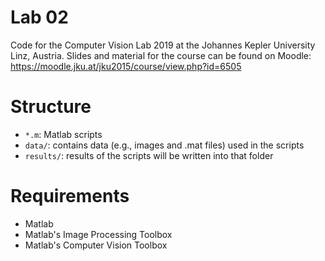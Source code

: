 # Lab 02
Code for the Computer Vision Lab 2019 at the Johannes Kepler University Linz, Austria.
Slides and material for the course can be found on Moodle: https://moodle.jku.at/jku2015/course/view.php?id=6505

# Structure

 * `*.m`: Matlab scripts
 * `data/`: contains data (e.g., images and .mat files) used in the scripts
 * `results/`: results of the scripts will be written into that folder
   
# Requirements

* Matlab 
* Matlab's Image Processing Toolbox
* Matlab's Computer Vision Toolbox

